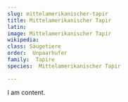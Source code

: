 ```yaml
---
slug: mittelamerikanischer-tapir
title: Mittelamerikanischer Tapir
latin:
image: Mittelamerikanischer Tapir
wikipedia: 
class: Säugetiere
order:  Unpaarhufer
family:  Tapire
species:  Mittelamerikanischer Tapir

---
```


I am content.
